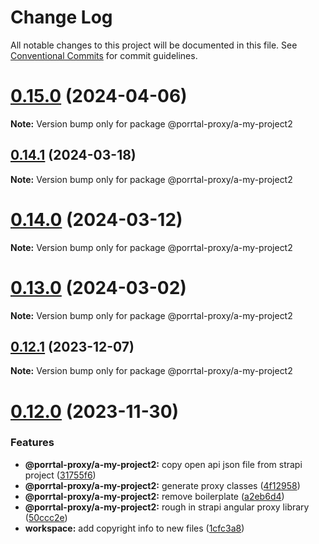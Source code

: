 # Change Log

All notable changes to this project will be documented in this file.
See [Conventional Commits](https://conventionalcommits.org) for commit guidelines.

# [0.15.0](https://github.com/comcast-porrtal/porrtal/compare/v0.14.1...v0.15.0) (2024-04-06)

**Note:** Version bump only for package @porrtal-proxy/a-my-project2





## [0.14.1](https://github.com/comcast-porrtal/porrtal/compare/v0.14.0...v0.14.1) (2024-03-18)

**Note:** Version bump only for package @porrtal-proxy/a-my-project2





# [0.14.0](https://github.com/comcast-porrtal/porrtal/compare/v0.13.0...v0.14.0) (2024-03-12)

**Note:** Version bump only for package @porrtal-proxy/a-my-project2





# [0.13.0](https://github.com/comcast-porrtal/porrtal/compare/v0.12.1...v0.13.0) (2024-03-02)

**Note:** Version bump only for package @porrtal-proxy/a-my-project2





## [0.12.1](https://github.com/comcast-porrtal/porrtal/compare/v0.12.0...v0.12.1) (2023-12-07)

**Note:** Version bump only for package @porrtal-proxy/a-my-project2

# [0.12.0](https://github.com/comcast-porrtal/porrtal/compare/v0.11.0...v0.12.0) (2023-11-30)

### Features

- **@porrtal-proxy/a-my-project2:** copy open api json file from strapi project ([31755f6](https://github.com/comcast-porrtal/porrtal/commit/31755f610035a1f86636877b7bf581baa273f149))
- **@porrtal-proxy/a-my-project2:** generate proxy classes ([4f12958](https://github.com/comcast-porrtal/porrtal/commit/4f12958bc5e74f6d9dc831633758955220491a99))
- **@porrtal-proxy/a-my-project2:** remove boilerplate ([a2eb6d4](https://github.com/comcast-porrtal/porrtal/commit/a2eb6d4431c6d493e609a99db461afe02db787d4))
- **@porrtal-proxy/a-my-project2:** rough in strapi angular proxy library ([50ccc2e](https://github.com/comcast-porrtal/porrtal/commit/50ccc2ee36794dea70cb21b4c782e40b9a9e8ba0))
- **workspace:** add copyright info to new files ([1cfc3a8](https://github.com/comcast-porrtal/porrtal/commit/1cfc3a84beccd061c93ad2b723ab0e6041f357f1))
